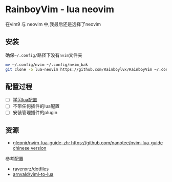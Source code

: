# RainboyVim - lua neovim

在vim9 与 neovim 中,我最后还是选择了neovim

## 安装

确保`~/.config/`路径下没有`nvim`文件夹

```bash
mv ~/.config/nvim ~/.config/nvim_bak
git clone -b lua-neovim https://github.com/Rainboylvx/RainboyVim ~/.config/nvim
```

## 配置过程

- [ ] [学习lua配置][1]
- [ ] 不带任何插件的lua配置
- [ ] 安装管理插件的plugin

## 资源

- [glepnir/nvim-lua-guide-zh: https://github.com/nanotee/nvim-lua-guide chinese version][1]

参考配置

- [ravenxrz/dotfiles](https://github.com/ravenxrz/dotfiles/blob/master/nvim/)
- [arnvald/viml-to-lua](https://github.com/arnvald/viml-to-lua)

[1]: <https://github.com/glepnir/nvim-lua-guide-zh>
